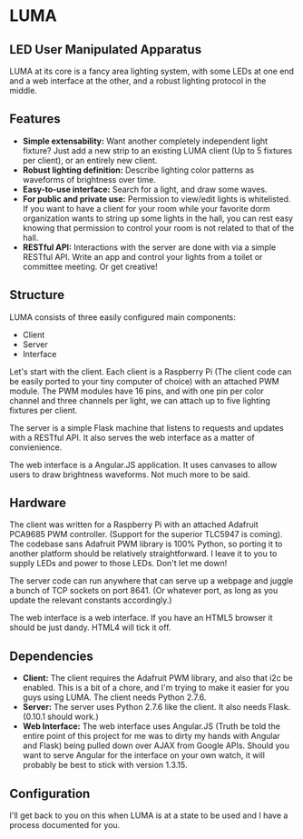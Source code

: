 # LUMA
LED User Manipulated Apparatus
------------------------------
LUMA at its core is a fancy area lighting system, with some LEDs at one end and a web interface at the other, and
a robust lighting protocol in the middle.

Features
--------
* **Simple extensability:** Want another completely independent light fixture? Just add a new strip to an existing 
LUMA client (Up to 5 fixtures per client), or an entirely new client.
* **Robust lighting definition:** Describe lighting color patterns as waveforms of brightness over time.
* **Easy-to-use interface:** Search for a light, and draw some waves.
* **For public and private use:** Permission to view/edit lights is whitelisted. If you want to have a client
for your room while your favorite dorm organization wants to string up some lights in the hall, you can
rest easy knowing that permission to control your room is not related to that of the hall.
* **RESTful API:** Interactions with the server are done with via a simple RESTful API. Write an app and control
your lights from a toilet or committee meeting. Or get creative!

Structure
---------
LUMA consists of three easily configured main components:
* Client
* Server
* Interface

Let's start with the client. Each client is a Raspberry Pi (The client code can be easily ported to your tiny 
computer of choice) with an attached PWM module. The PWM modules have 16 pins, and with one pin per color channel
and three channels per light, we can attach up to five lighting fixtures per client.

The server is a simple Flask machine that listens to requests and updates with a RESTful API. It also serves the
web interface as a matter of convienience.

The web interface is a Angular.JS application. It uses canvases to allow users to draw brightness waveforms.
Not much more to be said.

Hardware
--------
The client was written for a Raspberry Pi with an attached Adafruit PCA9685 PWM controller. (Support for the 
superior TLC5947 is coming). The codebase sans Adafruit PWM library is 100% Python, so porting it to another
platform should be relatively straightforward. I leave it to you to supply LEDs and power to those LEDs.
Don't let me down!

The server code can run anywhere that can serve up a webpage and juggle a bunch of TCP sockets on port 8641.
(Or whatever port, as long as you update the relevant constants accordingly.)

The web interface is a web interface. If you have an HTML5 browser it should be just dandy. HTML4 will tick it off.

Dependencies
------------
* **Client:** The client requires the Adafruit PWM library, and also that i2c be enabled. This is a bit of a chore,
and I'm trying to make it easier for you guys using LUMA. The client needs Python 2.7.6.
* **Server:** The server uses Python 2.7.6 like the client. It also needs Flask. (0.10.1 should work.)
* **Web Interface:** The web interface uses Angular.JS (Truth be told the entire point of this project for me 
was to dirty my hands with Angular and Flask) being pulled down over AJAX from Google APIs. Should you want to 
serve Angular for the interface on your own watch, it will probably be best to stick with version 1.3.15. 

Configuration
-------------
I'll get back to you on this when LUMA is at a state to be used and I have a process documented for you.
